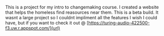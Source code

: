 This is a project for my intro to changemaking course. I created a website that helps the homeless find reasources near them.
This is a beta build. It wasnt a large project so I couldnt impliment all the features I wish I could have, but if you want to 
check it out @  [https://turing-audio-422500-f3.uw.r.appspot.com/](url)
